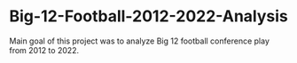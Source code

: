 # Big-12-Football-2012-2022-Analysis

Main goal of this project was to analyze Big 12 football conference play from 2012 to 2022. 
